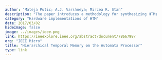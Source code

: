```yaml
---
author: "Mateja Putic; A.J. Varshneya; Mircea R. Stan"
description: "The paper introduces a methodology for synthesizing HTMs on the Automata Processor, a “configurable silicon implementation of nondeterministic finite automata, designed for massively parallel pattern matching.” The authors also demonstrate three prediction applications on their model and its potential to achieve 137-446X performance gains over CPUs."
category: "Hardware implementations of HTM"
date: 2017/03/02
hideImage: false
image: ../images/ieee.png
link: https://ieeexplore.ieee.org/abstract/document/7866798/
org: "IEEE Micro"
title: "Hierarchical Temporal Memory on the Automata Processor"
type: link
---
```

